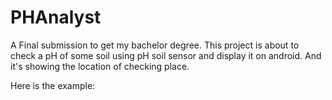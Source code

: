 # PHAnalyst
A Final submission to get my bachelor degree. This project is about to check a pH of some soil using pH soil sensor and display it on android. And it's showing the location of checking place.

Here is the example:



